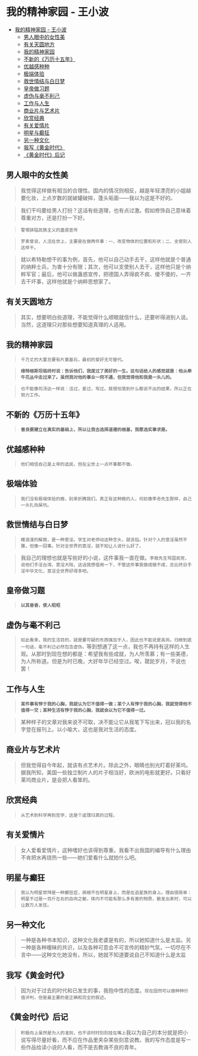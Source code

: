 # 我的精神家园 - 王小波

- [我的精神家园 - 王小波](#%E6%88%91%E7%9A%84%E7%B2%BE%E7%A5%9E%E5%AE%B6%E5%9B%AD---%E7%8E%8B%E5%B0%8F%E6%B3%A2)
  - [男人眼中的女性美](#%E7%94%B7%E4%BA%BA%E7%9C%BC%E4%B8%AD%E7%9A%84%E5%A5%B3%E6%80%A7%E7%BE%8E)
  - [有关天圆地方](#%E6%9C%89%E5%85%B3%E5%A4%A9%E5%9C%86%E5%9C%B0%E6%96%B9)
  - [我的精神家园](#%E6%88%91%E7%9A%84%E7%B2%BE%E7%A5%9E%E5%AE%B6%E5%9B%AD)
  - [不新的《万历十五年》](#%E4%B8%8D%E6%96%B0%E7%9A%84%E4%B8%87%E5%8E%86%E5%8D%81%E4%BA%94%E5%B9%B4)
  - [优越感种种](#%E4%BC%98%E8%B6%8A%E6%84%9F%E7%A7%8D%E7%A7%8D)
  - [极端体验](#%E6%9E%81%E7%AB%AF%E4%BD%93%E9%AA%8C)
  - [救世情结与白日梦](#%E6%95%91%E4%B8%96%E6%83%85%E7%BB%93%E4%B8%8E%E7%99%BD%E6%97%A5%E6%A2%A6)
  - [皇帝做习题](#%E7%9A%87%E5%B8%9D%E5%81%9A%E4%B9%A0%E9%A2%98)
  - [虚伪与毫不利己](#%E8%99%9A%E4%BC%AA%E4%B8%8E%E6%AF%AB%E4%B8%8D%E5%88%A9%E5%B7%B1)
  - [工作与人生](#%E5%B7%A5%E4%BD%9C%E4%B8%8E%E4%BA%BA%E7%94%9F)
  - [商业片与艺术片](#%E5%95%86%E4%B8%9A%E7%89%87%E4%B8%8E%E8%89%BA%E6%9C%AF%E7%89%87)
  - [欣赏经典](#%E6%AC%A3%E8%B5%8F%E7%BB%8F%E5%85%B8)
  - [有关爱情片](#%E6%9C%89%E5%85%B3%E7%88%B1%E6%83%85%E7%89%87)
  - [明星与癫狂](#%E6%98%8E%E6%98%9F%E4%B8%8E%E7%99%AB%E7%8B%82)
  - [另一种文化](#%E5%8F%A6%E4%B8%80%E7%A7%8D%E6%96%87%E5%8C%96)
  - [我写《黄金时代》](#%E6%88%91%E5%86%99%E9%BB%84%E9%87%91%E6%97%B6%E4%BB%A3)
  - [《黄金时代》后记](#%E9%BB%84%E9%87%91%E6%97%B6%E4%BB%A3%E5%90%8E%E8%AE%B0)

## 男人眼中的女性美

> 我觉得这样做有相当的合理性。国内的情况则相反，越是年轻漂亮的小姐越要化妆，上点岁数的就破罐破摔，蓬头垢面——我以为这是不好的。

> 我们干吗要给男人打扮？这话有些道理，也有点过激。假如修饰自己意味着尊重对方，还是打扮一下好。

> `警惕狭隘民族主义的蛊惑宣传`

> `罗素曾说，人活在世上，主要是在做两件事：一、改变物体的位置和形状；二、支使别人这样干。`

> 就以希特勒想干的事为例，首先，他可以自己动手去干，这样他就是个普通的纳粹士兵，为害十分有限；其次，他可以支使别人去干，这样他只是个纳粹军官；最后，他可以做蛊惑宣传，把德国人弄得疯不疯、傻不傻的，一齐去干坏事，这样他就是个纳粹思想家了。

## 有关天圆地方

> 其实，想要明白些道理，不能觉得什么顺眼就信什么，还要听得进别人说。当然，这道理只对那些想要知道真理的人适用。

## 我的精神家园

> `千万丈的大厦总要有片奠基石，最初的爱好无可替代。`

> **`维特根斯坦临终时说：告诉他们，我度过了美好的一生。这句话给人的感觉就是：他从牵牛花丛中走过来了。虽然我对他的事业一窍不通，但我觉得他和我是一头儿的。`**

> `也不能像司汤达一样说：活过，爱过，写过。我很怕落到什么都说不出的结果，所以正在努力工作。`

## 不新的《万历十五年》

> **`善良要建立在真实的基础上，所以让我去选择道德的根基，我愿选实事求是。`**

## 优越感种种

> `他们相信自己是上帝的选民，但在尘世上一点坏事都不做。`

## 极端体验

> `我们没有极端体验的瘾，别来折腾我们。真正有这种瘾的人，何妨像李赤先生那样，自己一头扎向屎坑。`

## 救世情结与白日梦

> `瞎浪漫的解救，是一种意淫。学生对老师动这种念头，就该掐。针对个人的意淫虽然不雅，但像一回事。针对全世界的意淫，就不知让人说什么好了。`

> 我自己的理想也就是写些好的小说，这件事我一直在做。`李敖先生骂国民党，说他们手淫台湾，意淫大陆，这话我想借用一下，不管这件事我做成做不成，总比终日手淫中华文化，意淫全世界好得多吧。`

## 皇帝做习题

> **`以其昏昏，使人昭昭`**

## 虚伪与毫不利己

> `如此看来，我的生活目的，就是要可疑的东西强加于人，因此也不能说是高尚。归根到底一句话，毫不利己必然包含虚伪。`等到想通了这一点，我也不再持有这样的人生观。从那时到现在想的都是：希望我有些成就，为人所羡慕；有一些美德，为人所称道。但是为时已晚，大好年华已经空过。唉，蹉跎岁月，不说也罢！

## 工作与人生

> **`某件事有悖于我的心胸，我就认为它不值得一做；某个人有悖于我的心胸，我就觉得他不值得一交；某种生活有悖于我的心胸，我就会以为它不值得一过。`**

> 某种样子的文章对我来说不可取，决不能让它从我笔下写出来，冠以我的名字登在报刊上。以小喻大，这也是我对生活的态度。

## 商业片与艺术片

> 但我觉得自今年起，就该有点艺术片。除此之外，眼睛也别光盯着好莱坞。据我所知，美国一些独立制片人的片子相当好，欧洲的电影就更好。只看好莱坞商业片，是会把人看笨的。

## 欣赏经典

> `从艺术到科学再到哲学，这是个返璞归真的过程。`

## 有关爱情片

> 女人爱看爱情片，这种嗜好也该得到尊重。我看不出我国的编导有什么理由不肯把水再烧热一些——她们爱看什么就拍什么吧。

## 明星与癫狂

> `我认为明星崇拜是一种癫狂症，病根不在明星身上，而是在追星族的身上。理由很简单：明星不过是一百斤左右的血肉之躯，体内不可能有那么多有害的物质，散发出来时，可以让数万人发狂。`

## 另一种文化

> 一种是各种书本知识，这种文化我老婆是有的，所以她知道什么是太监。另一种是各种暧昧的共识，以及各种可意会不可言传的精妙气氛，一切尽在不言中——这种文化她没有，所以，她就不知道要说自己不知道什么是太监

## 我写《黄金时代》

> 因为对于过去的时代和已发生的事，我抱中性的态度。`现在固然可以做种种价值评判，但是最主要的是正确和完全的叙述。`

## 《黄金时代》后记

> `积极向上虽然是为人的准则，也不该时时刻刻挂在嘴上`我以为自己的本分就是把小说写得尽量好看，而不应在作品里夹杂某些刻意说教。我的写作态度是写一些作品给读小说的人看，而不是去教诲不良的青年。
